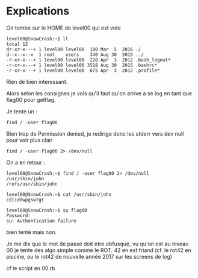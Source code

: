 # Explications

On tombe sur le HOME de level00 qui est vide

```
level00@SnowCrash:~$ ll
total 12
dr-xr-x---+ 1 level00 level00  100 Mar  5  2016 ./
d--x--x--x  1 root    users    340 Aug 30  2015 ../
-r-xr-x---+ 1 level00 level00  220 Apr  3  2012 .bash_logout*
-r-xr-x---+ 1 level00 level00 3518 Aug 30  2015 .bashrc*
-r-xr-x---+ 1 level00 level00  675 Apr  3  2012 .profile*
```

Rien de bien interessant.

Alors selon les consignes je vois qu'il faut qu'on arrive a se log en tant que flag00 pour getflag.

Je tente un :

```
find / -user flag00
```

Bien trop de Permission denied, je redirige donc les stderr vers dev null pour voir plus clair

```
find / -user flag00 2> /dev/null
```

On a en retour :

```
level00@SnowCrash:~$ find / -user flag00 2> /dev/null
/usr/sbin/john
/rofs/usr/sbin/john
```

```
level00@SnowCrash:~$ cat /usr/sbin/john
cdiiddwpgswtgt
```

```
level00@SnowCrash:~$ su flag00
Password:
su: Authentication failure
```

bien tenté mais non.

Je me dis que le mot de passe doit etre obfusqué, vu qu'on est au niveau 00 je tente des algo simple comme le ROT. 42 en est friand (cf. le rot42 en piscine, ou le rot42 de nouvelle année 2017 sur les screens de log)

cf le script en 00.rb

